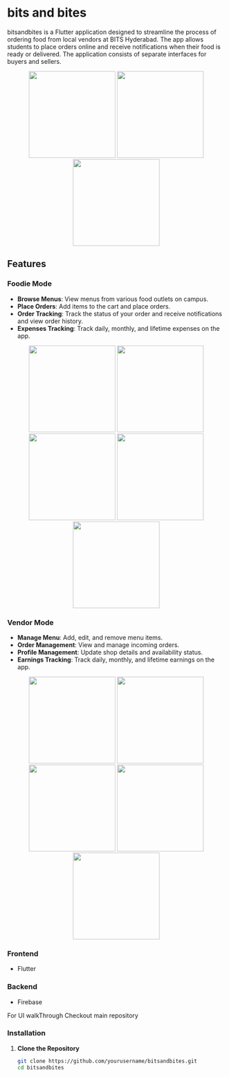 # bits and bites

bitsandbites is a Flutter application designed to streamline the process of ordering food from local vendors at BITS Hyderabad. The app allows students to place orders online and receive notifications when their food is ready or delivered. The application consists of separate interfaces for buyers and sellers.

  
<div align="center">
 <img src="https://github.com/xajxatel/bitsandbites/assets/137952206/17f787e5-516a-4d5c-8e43-62e80e7cb0e7" width="200" />
  <img src="https://github.com/xajxatel/bitsandbites/assets/137952206/854a8526-dc74-4b18-92a8-6ab96b3cb4ee" width="200" />
  <img src="https://github.com/xajxatel/bitsandbites/assets/137952206/e560382f-6a0a-4b79-9541-aa6048940811" width="200" />
</div>

## Features

### Foodie Mode
- **Browse Menus**: View menus from various food outlets on campus.
- **Place Orders**: Add items to the cart and place orders.
- **Order Tracking**: Track the status of your order and receive notifications and view order history.
- **Expenses Tracking**: Track daily, monthly, and lifetime expenses on the app.

<div align="center">
  <img src="https://github.com/xajxatel/bitsandbites/assets/137952206/75ee80ba-b351-477f-b529-680485e2deee" width="200" />
  <img src="https://github.com/xajxatel/bitsandbites/assets/137952206/fc56b670-a73f-41ff-984f-f46bd05bed3b" width="200" />
  <img src="https://github.com/xajxatel/bitsandbites/assets/137952206/a9c458be-67f1-4ef8-a1cf-4d52fce84547" width="200" />
  <img src="https://github.com/xajxatel/bitsandbites/assets/137952206/42c2d94b-e21c-44b9-ad93-e1985d62df42" width="200" />
    <img src="https://github.com/xajxatel/bitsandbites/assets/137952206/8d8fee84-e107-4d13-af41-2bc4d2b9b9a6" width="200" />
</div>

### Vendor Mode
- **Manage Menu**: Add, edit, and remove menu items.
- **Order Management**: View and manage incoming orders.
- **Profile Management**: Update shop details and availability status.
- **Earnings Tracking**: Track daily, monthly, and lifetime earnings on the app.

<div align="center">
  <img src="https://github.com/xajxatel/bitsandbites/assets/137952206/298f4c0c-b784-47ce-a139-9779572f7fb8" width="200" />
  <img src="https://github.com/xajxatel/bitsandbites/assets/137952206/4f88e9e3-a5ca-4ed2-bd6e-a18f1a206308" width="200" />
  <img src="https://github.com/xajxatel/bitsandbites/assets/137952206/11255c69-95cd-4633-9a40-310b0be5b713" width="200" />
  <img src="https://github.com/xajxatel/bitsandbites/assets/137952206/bec595c7-7993-43c8-9aac-32cf7294b644" width="200" />
  <img src="https://github.com/xajxatel/bitsandbites/assets/137952206/f7020859-436c-4472-829b-78707e079b26" width="200" />
</div>

### Frontend
- Flutter

### Backend
- Firebase

For UI walkThrough Checkout main repository

### Installation

1. **Clone the Repository**

   ```sh
   git clone https://github.com/yourusername/bitsandbites.git
   cd bitsandbites
